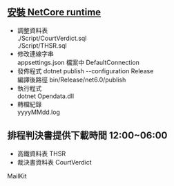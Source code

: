 ## [安裝 NetCore runtime](https://dotnet.microsoft.com/en-us/download/dotnet/6.0)
- 調整資料表  
./Script/CourtVerdict.sql  
./Script/THSR.sql  
- 修改連線字串  
appsettings.json 檔案中 DefaultConnection
- 發佈程式
dotnet publish --configuration Release  
編譯後路徑 bin/Release/net6.0/publish  
- 執行程式  
dotnet Opendata.dll  
- 轉檔紀錄  
yyyyMMdd.log  

## 排程判決書提供下載時間 12:00~06:00 
- 高鐵資料表    THSR
- 裁決書資料表  CourtVerdict




MailKit